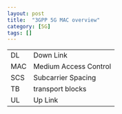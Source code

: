 ```yaml
---
layout: post
title:  "3GPP 5G MAC overview"
category: [5G]
tags: []
---
```


| | |
---|---
DL  | Down Link 
MAC | Medium Access Control
SCS | Subcarrier Spacing
TB  | transport blocks
UL  | Up Link
